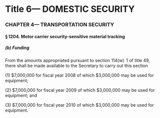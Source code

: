 
# Title 6— DOMESTIC SECURITY
### CHAPTER 4— TRANSPORTATION SECURITY
#### § 1204. Motor carrier security-sensitive material tracking
##### (b) Funding

From the amounts appropriated pursuant to section 114(w)  1 of title 49, there shall be made available to the Secretary to carry out this section

(1) $7,000,000 for fiscal year 2008 of which $3,000,000 may be used for equipment;

(2) $7,000,000 for fiscal year 2009 of which $3,000,000 may be used for equipment; and

(3) $7,000,000 for fiscal year 2010 of which $3,000,000 may be used for equipment.
